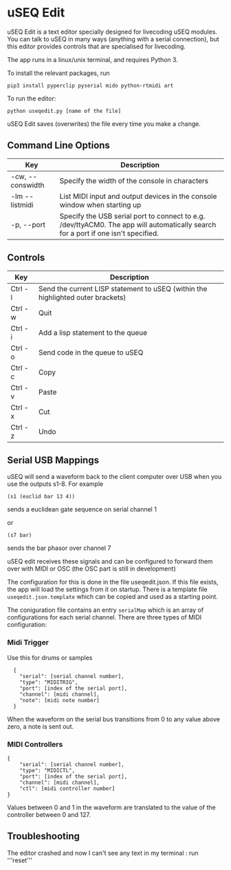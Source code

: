 # uSEQ Edit

uSEQ Edit is a text editor specially designed for livecoding uSEQ modules.  You can talk to uSEQ in many ways (anything with a serial connection), but this editor provides controls that are specialised for livecoding.

The app runs in a linux/unix terminal, and requires Python 3.

To install the relevant packages, run 

```
pip3 install pyperclip pyserial mido python-rtmidi art
```


To run the editor:

```
python useqedit.py [name of the file]
```


uSEQ Edit saves (overwrites) the file every time you make a change.


## Command Line Options

| Key | Description |
| --- | --- |
| -cw, --conswidth | Specify the width of the console in characters |
| -lm --listmidi | List MIDI input and output devices in the console window when starting up |
| -p, --port | Specify the USB serial port to connect to e.g. /dev/ttyACM0. The app will automatically search for a port if one isn't specified.|



## Controls

| Key | Description |
| --- | --- |
| Ctrl - l | Send the current LISP statement to uSEQ (within the highlighted outer brackets) |
| Ctrl - w | Quit |
| Ctrl - i | Add a lisp statement to the queue |
| Ctrl - o | Send code in the queue to uSEQ |
| Ctrl - c | Copy |
| Ctrl - v | Paste |
| Ctrl - x | Cut |
| Ctrl - z | Undo |


## Serial USB Mappings

uSEQ will send a waveform back to the client computer over USB when you use the outputs s1-8. For example

```
(s1 (euclid bar 13 4))
```
sends a euclidean gate sequence on serial channel 1

or

```
(s7 bar)
```
sends the bar phasor over channel 7

uSEQ edit receives these signals and can be configured to forward them over with MIDI or OSC (the OSC part is still in development)

The configuration for this is done in the file useqedit.json.  If this file exists, the app will load the settings from it on startup.  There is a template file `useqedit.json.template` which can be copied and used as a starting point.

The coniguration file contains an entry `serialMap` which is an array of configurations for each serial channel.  There are three types of MIDI configuration:

### Midi Trigger

Use this for drums or samples

```
  {
    "serial": [serial channel number],
    "type": "MIDITRIG",
    "port": [index of the serial port],
    "channel": [midi channel],
    "note": [midi note number]
  }
```

When the waveform on the serial bus transitions from 0 to any value above zero, a note is sent out.

### MIDI Controllers

```
{
    "serial": [serial channel number],
    "type": "MIDICTL",
    "port": [index of the serial port],
    "channel": [midi channel],
    "ctl": [midi controller number]
}
```

Values between 0 and 1 in the waveform are translated to the value of the controller between 0 and 127.


## Troubleshooting

The editor crashed and now I can't see any text in my terminal
: run '''reset'''
